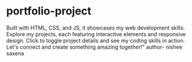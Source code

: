 # portfolio-project
Built with HTML, CSS, and JS, it showcases my web development skills. Explore my projects, each featuring interactive elements and responsive design. Click to toggle project details and see my coding skills in action. Let's connect and create something amazing together!"
author- nishee saxena
